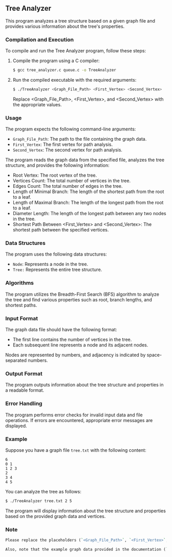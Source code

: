 ## Tree Analyzer

This program analyzes a tree structure based on a given graph file and provides various information about the tree's properties.

### Compilation and Execution

To compile and run the Tree Analyzer program, follow these steps:

1. Compile the program using a C compiler:
   ```bash
   $ gcc tree_analyzer.c queue.c -o TreeAnalyzer
   ```
2. Run the compiled executable with the required arguments:
   ```bash
   $ ./TreeAnalyzer <Graph_File_Path> <First_Vertex> <Second_Vertex>
   ```
   Replace <Graph_File_Path>, <First_Vertex>, and <Second_Vertex> with the appropriate values.

### Usage

The program expects the following command-line arguments:

- `Graph_File_Path`: The path to the file containing the graph data.
- `First_Vertex`: The first vertex for path analysis.
- `Second_Vertex`: The second vertex for path analysis.

The program reads the graph data from the specified file, analyzes the tree structure, and provides the following information:

- Root Vertex: The root vertex of the tree.
- Vertices Count: The total number of vertices in the tree.
- Edges Count: The total number of edges in the tree.
- Length of Minimal Branch: The length of the shortest path from the root to a leaf.
- Length of Maximal Branch: The length of the longest path from the root to a leaf.
- Diameter Length: The length of the longest path between any two nodes in the tree.
- Shortest Path Between <First_Vertex> and <Second_Vertex>: The shortest path between the specified vertices.

### Data Structures

The program uses the following data structures:

- `Node`: Represents a node in the tree.
- `Tree:` Represents the entire tree structure.

### Algorithms

The program utilizes the Breadth-First Search (BFS) algorithm to analyze the tree and find various properties such as root, branch lengths, and shortest paths.

### Input Format

The graph data file should have the following format:

- The first line contains the number of vertices in the tree.
- Each subsequent line represents a node and its adjacent nodes.

Nodes are represented by numbers, and adjacency is indicated by space-separated numbers.

### Output Format

The program outputs information about the tree structure and properties in a readable format.

### Error Handling

The program performs error checks for invalid input data and file operations. If errors are encountered, appropriate error messages are displayed.

### Example

Suppose you have a graph file `tree.txt` with the following content:
```
6
0 1
1 2 3
2
3 4
4 5
```

You can analyze the tree as follows:
```bash
$ ./TreeAnalyzer tree.txt 2 5
```

The program will display information about the tree structure and properties based on the provided graph data and vertices.

### Note

```perl
Please replace the placeholders (`<Graph_File_Path>`, `<First_Vertex>`, and `<Second_Vertex>`) with actual values when using the program.

Also, note that the example graph data provided in the documentation (`tree.txt`) is for illustration purposes; you should use your own graph data when running the program.
```
